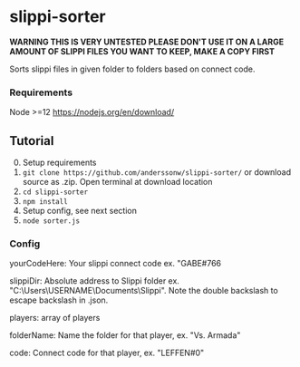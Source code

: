 # slippi-sorter

**WARNING THIS IS VERY UNTESTED PLEASE DON'T USE IT ON A LARGE AMOUNT OF SLIPPI FILES YOU WANT TO KEEP, MAKE A COPY FIRST**  

Sorts slippi files in given folder to folders based on connect code.

### Requirements

Node >=12 https://nodejs.org/en/download/

## Tutorial
0. Setup requirements
1. `git clone https://github.com/anderssonw/slippi-sorter/` or download source as .zip. Open terminal at download location
2. `cd slippi-sorter`
3. `npm install`
4. Setup config, see next section
5. `node sorter.js`

### Config

yourCodeHere: Your slippi connect code ex. "GABE#766

slippiDir: Absolute address to Slippi folder ex. "C:\\Users\\USERNAME\\Documents\\Slippi". Note the double backslash to escape backslash in .json.

players: array of players


folderName: Name the folder for that player, ex. "Vs. Armada"

code: Connect code for that player, ex. "LEFFEN#0"
